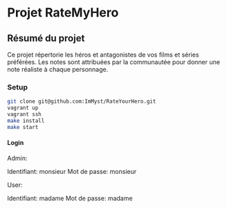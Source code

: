 # Projet RateMyHero

## Résumé du projet

Ce projet répertorie les héros et antagonistes de vos films et séries préférées.
Les notes sont attribuées par la communautée pour donner une note réaliste à chaque personnage.

### Setup

```bash
git clone git@github.com:ImMyst/RateYourHero.git
vagrant up
vagrant ssh
make install
make start
```

#### Login

Admin:

Identifiant: monsieur
Mot de passe: monsieur

User:

Identifiant: madame
Mot de passe: madame
